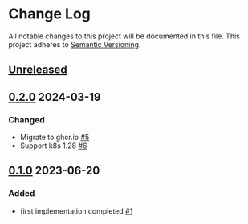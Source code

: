 # Change Log

All notable changes to this project will be documented in this file.
This project adheres to [Semantic Versioning](http://semver.org/).

## [Unreleased]

## [0.2.0] 2024-03-19

### Changed

- Migrate to ghcr.io [#5](https://github.com/cybozu-go/zombie-detector/pull/5)
- Support k8s 1.28 [#6](https://github.com/cybozu-go/zombie-detector/pull/6)

## [0.1.0] 2023-06-20

### Added

- first implementation completed [#1](https://github.com/cybozu-go/zombie-detector/pull/1)

[Unreleased]: https://github.com/cybozu-go/zombie-detector/compare/v0.2.0...HEAD
[0.2.0]: https://github.com/cybozu-go/zombie-detector/compare/v0.1.0...v0.2.0
[0.1.0]: https://github.com/cybozu-go/zombie-detector/compare/6d8c07c2507ed029b844e371de8faad79ad18ab9...v0.1.0
